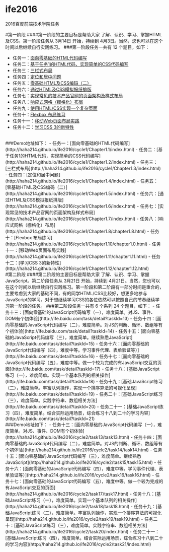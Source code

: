 # ife2016
2016百度前端技术学院任务

#第一阶段
####第一阶段的主要目标是帮助大家 了解、认识、学习、掌握HTML及CSS。第一阶段任务从 3月14日 开始，持续到 4月3日。当然，您也可以在这个时间以后继续自行实践练习。
###第一阶段任务一共有 12 个题目，如下：
- 任务一：[面向零基础的HTML代码编写](http://ife.baidu.com/task/detail?taskId=1)
- 任务二：[基于任务1的HTML代码，实现简单的CSS代码编写](http://ife.baidu.com/task/detail?taskId=2)
- 任务三：[三栏式布局](http://ife.baidu.com/task/detail?taskId=3)
- 任务四：[定位和居中问题](http://ife.baidu.com/task/detail?taskId=4)
- 任务五：[零基础HTML及CSS编码（二）](http://ife.baidu.com/task/detail?taskId=5)
- 任务六：[通过HTML及CSS模拟报纸排版](http://ife.baidu.com/task/detail?taskId=6)
- 任务七：[实现常见的技术产品官网的页面架构及样式布局](http://ife.baidu.com/task/detail?taskId=7)
- 任务八：[响应式网格（栅格化）布局](http://ife.baidu.com/task/detail?taskId=8)
- 任务九：[使用HTML/CSS实现一个复杂页面](http://ife.baidu.com/task/detail?taskId=9)
- 任务十：[Flexbox 布局练习](http://ife.baidu.com/task/detail?taskId=10)
- 任务十一：[移动Web页面布局实践](http://ife.baidu.com/task/detail?taskId=11)
- 任务十二：[学习CSS 3的新特性](http://ife.baidu.com/task/detail?taskId=12)

<br>
###Demo地址如下：
- 任务一：[面向零基础的HTML代码编写](http://haha214.github.io/ife2016/cycle1/Chapter1.1/index.html)
- 任务二：[基于任务1的HTML代码，实现简单的CSS代码编写](http://haha214.github.io/ife2016/cycle1/Chapter1.2/index.html)
- 任务三：[三栏式布局](http://haha214.github.io/ife2016/cycle1/Chapter1.3/index.html)
- 任务四：[定位和居中问题](http://haha214.github.io/ife2016/cycle1/Chapter1.4/index.html)
- 任务五：[零基础HTML及CSS编码（二）](http://haha214.github.io/ife2016/cycle1/Chapter1.5/index.html)
- 任务六：[通过HTML及CSS模拟报纸排版](http://haha214.github.io/ife2016/cycle1/Chapter1.6/index.html)
- 任务七：[实现常见的技术产品官网的页面架构及样式布局](http://haha214.github.io/ife2016/cycle1/Chapter1.7/index.html)
- 任务八：[响应式网格（栅格化）布局](http://haha214.github.io/ife2016/cycle1/Chapter1.8/chapter1.8.html)
- 任务十：[Flexbox 布局练习](http://haha214.github.io/ife2016/cycle1/Chapter1.10/chapter1.0.html)
- 任务十一：[移动Web页面布局实践](http://haha214.github.io/ife2016/cycle1/Chapter1.11/chapter1.11.html)
- 任务十二：[学习CSS 3的新特性](http://haha214.github.io/ife2016/cycle1/Chapter1.12/chapter1.12.html)

<br>
#第二阶段
####第二阶段的主要目标是帮助大家 了解、认识、学习、掌握JavaScript。第二阶段任务从 3月21日 开始，持续到 4月21日。当然，您也可以在这个时间以后继续自行实践练习。第一阶段和第二阶段有一部分时间是重合的，主要考虑到大家的基础不同，有的同学HTML/CSS比较好，想更多地参与JavaScript的学习。对于想继续学习CSS的各位依然可以按照自己的节奏继续学习第一阶段的任务。
###第二阶段任务一共有 6 个系列 24 个题目，如下：
- 任务十三：[面向零基础的JavaScript代码编写（一），难度简单。对JS、事件、DOM有个初体验](http://ife.baidu.com/task/detail?taskId=13)
- 任务十四：[面向零基础的JavaScript代码编写（二），难度简单。对JS的判断、循环、数组等有个初体验](http://ife.baidu.com/task/detail?taskId=14)
- 任务十五：[面向零基础的JavaScript代码编写（三），难度简单。继续熟悉JavaScript](http://ife.baidu.com/task/detail?taskId=15)
- 任务十六：[面向零基础的JavaScript代码编写（四），难度中等。学习事件代理、表单验证等）](http://ife.baidu.com/task/detail?taskId=16)
- 任务十七：[面向零基础的JavaScript代码编写（五），难度中等。做一个较为完成的有JavaScript交互的页面](http://ife.baidu.com/task/detail?taskId=17)
- 任务十八：[基础JavaScript练习（一），难度简单。实现一个基本队列的相关操作](http://ife.baidu.com/task/detail?taskId=18)
- 任务十九：[基础JavaScript练习（二），难度简单。丰富队列操作，实现一个排序算法的可视化呈现](http://ife.baidu.com/task/detail?taskId=19)
- 任务二十：[基础JavaScript练习（三），难度简单。实践字符串、数组相关方法](http://ife.baidu.com/task/detail?taskId=20)
- 任务二十一：[基础JavaScript练习（四），难度简单。结合实际运用场景，综合练习十八到二十的学习内容](http://ife.baidu.com/task/detail?taskId=21)

<br>
###Demo地址如下：
- 任务十三：[面向零基础的JavaScript代码编写（一），难度简单。对JS、事件、DOM有个初体验](http://haha214.github.io/ife2016/cycle2/task13/task13.html)
- 任务十四：[面向零基础的JavaScript代码编写（二），难度简单。对JS的判断、循环、数组等有个初体验](http://haha214.github.io/ife2016/cycle2/task14/task14.html)
- 任务十五：[面向零基础的JavaScript代码编写（三），难度简单。继续熟悉JavaScript](http://haha214.github.io/ife2016/cycle2/task15/task15.html)
- 任务十六：[面向零基础的JavaScript代码编写（四），难度中等。学习事件代理、表单验证等）](http://haha214.github.io/ife2016/cycle2/task16/task16.html)
- 任务十七：[面向零基础的JavaScript代码编写（五），难度中等。做一个较为完成的有JavaScript交互的页面](http://haha214.github.io/ife2016/cycle2/task17/task17.html)
- 任务十八：[基础JavaScript练习（一），难度简单。实现一个基本队列的相关操作](http://haha214.github.io/ife2016/cycle2/task18/task18.html)
- 任务十九：[基础JavaScript练习（二），难度简单。丰富队列操作，实现一个排序算法的可视化呈现](http://haha214.github.io/ife2016/cycle2/task19/task19.html)
- 任务二十：[基础JavaScript练习（三），难度简单。实践字符串、数组相关方法](http://haha214.github.io/ife2016/cycle2/task20/index.html)
- 任务二十一：[基础JavaScript练习（四），难度简单。结合实际运用场景，综合练习十八到二十的学习内容](http://haha214.github.io/ife2016/cycle2/task21/index.html)
